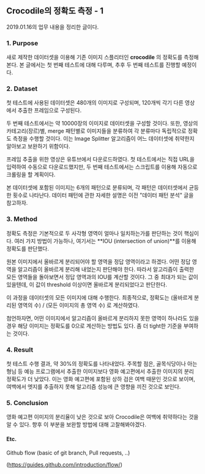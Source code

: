 ## Crocodile의 정확도 측정 - 1 ##

2019.01.16의 업무 내용을 정리한 글이다.

### 1. Purpose ###

  새로 제작한 데이터셋을 이용해 기존 이미지 스플리터인 **crocodile** 의 정확도를 측정해본다. 본 글에서는 첫 번째 테스트에 대해 다루며, 추후 두 번째 테스트를 진행할 예정이다.

### 2. Dataset

  첫 테스트에 사용된 데이터셋은 480개의 이미지로 구성되며, 120개씩 각기 다른 영상에서 추출한 프레임으로 구성된다.

  두 번째 테스트에서는 약 10000장의 이미지로 데이터셋을 구성할 것이다. 또한, 영상의 카테고리(장르)별, merge 패턴별로 이미지들을 분류하여 각 분류마다 독립적으로 정확도 측정을 수행할 것이다. 이는 Image Splitter 알고리즘이 어느 데이터셋에 취약한지 알아보고 보완하기 위함이다.

  프레임 추출을 위한 영상은 유튜브에서 다운로드하였다. 첫 테스트에서는 직접 URL을 입력하여 수동으로 다운로드했지만, 두 번째 테스트에서는 스크립트를 이용해 자동으로 크롤링을 할 계획이다.

  본 데이터셋에 포함된 이미지는 6개의 패턴으로 분류되며, 각 패턴은 데이터셋에서 균등한 횟수로 나타난다. 데이터 패턴에 관한 자세한 설명은 이전 "데이터 패턴 분석" 글을 참고하자.

### 3. Method ###

  정확도 측정은 기본적으로 두 사각형 영역이 얼마나 일치하는가를 판단하는 것이 핵심이다. 여러 가지 방법이 가능하나, 여기서는 **IOU (intersection of union)**를 이용해 정확도를 판단했다.

  원본 이미지에서 올바르게 분리되어야 할 영역을 정답 영역이라고 하겠다. 어떤 정답 영역을 알고리즘이 올바르게 분리해 내었는지 판단해야 한다. 따라서 알고리즘이 출력한 모든 영역들을 돌아보면서 정답 영역과의 IOU를 계산할 것이다. 그 중 최대가 되는 값이 있을텐데, 이 값이 threshold 이상이면 올바르게 분리되었다고 판단한다.

  이 과정을 데이터셋의 모든 이미지에 대해 수행한다. 최종적으로, 정확도는 (올바르게 분리된 영역의 수) / (모든 이미지의 총 영역 수) 로 계산하였다.

  첨언하자면, 어떤 이미지에서 알고리즘이 올바르게 분리하지 못한 영역이 하나라도 있을 경우 해당 이미지는 정확도를 0으로 계산하는 방법도 있다. 좀 더 tight한 기준을 부여하는 것이다.

### 4. Result ###

  첫 테스트 수행 결과, 약 30%의 정확도를 나타내었다. 주목할 점은, 골목식당이나 아는형님 등 예능 프로그램에서 추출한 이미지보다 영화 예고편에서 추출한 이미지의 분리 정확도가 더 낮았다. 이는 영화 예고편에 포함된 상하 검은 여백 때문인 것으로 보이며, 여백에서 엣지를 추출하지 못해 알고리즘 성능에 큰 영향을 끼진 것으로 보인다.

### 5. Conclusion ###

  영화 예고편 이미지의 분리율이 낮은 것으로 보아 Crocodile은 여백에 취약하다는 것을 알 수 있다. 향후 이 부분을 보완할 방법에 대해 고찰해봐야겠다.



#### Etc. ####

Github flow (basic of git branch, Pull requests, ..)

(https://guides.github.com/introduction/flow/)

